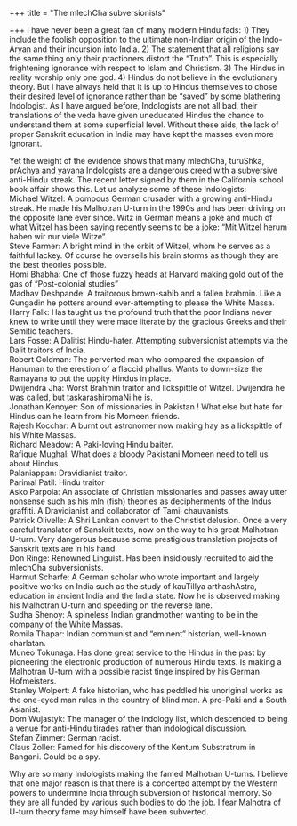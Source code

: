 +++
title = "The mlechCha subversionists"

+++
I have never been a great fan of many modern Hindu fads: 1) They include
the foolish opposition to the ultimate non-Indian origin of the
Indo-Aryan and their incursion into India. 2) The statement that all
religions say the same thing only their practioners distort the “Truth”.
This is especially frightening ignorance with respect to Islam and
Christism. 3) The Hindus in reality worship only one god. 4) Hindus do
not believe in the evolutionary theory. But I have always held that it
is up to Hindus themselves to chose their desired level of ignorance
rather than be “saved” by some blathering Indologist. As I have argued
before, Indologists are not all bad, their translations of the veda have
given uneducated Hindus the chance to understand them at some
superficial level. Without these aids, the lack of proper Sanskrit
education in India may have kept the masses even more ignorant.

Yet the weight of the evidence shows that many mlechCha, turuShka,
prAchya and yavana Indologists are a dangerous creed with a subversive
anti-Hindu streak. The recent letter signed by them in the California
school book affair shows this. Let us analyze some of these
Indologists:  
Michael Witzel: A pompous German crusader with a growing anti-Hindu
streak. He made his Malhotran U-turn in the 1990s and has been driving
on the opposite lane ever since. Witz in German means a joke and much of
what Witzel has been saying recently seems to be a joke: “Mit Witzel
herum haben wir nur viele Witze“.  
Steve Farmer: A bright mind in the orbit of Witzel, whom he serves as a
faithful lackey. Of course he oversells his brain storms as though they
are the best theories possible.  
Homi Bhabha: One of those fuzzy heads at Harvard making gold out of the
gas of “Post-colonial studies”  
Madhav Deshpande: A traitorous brown-sahib and a fallen brahmin. Like a
Gungadin he potters around ever-attempting to please the White Massa.  
Harry Falk: Has taught us the profound truth that the poor Indians never
knew to write until they were made literate by the gracious Greeks and
their Semitic teachers.  
Lars Fosse: A Dalitist Hindu-hater. Attempting subversionist attempts
via the Dalit traitors of India.  
Robert Goldman: The perverted man who compared the expansion of Hanuman
to the erection of a flaccid phallus. Wants to down-size the Ramayana to
put the uppity Hindus in place.  
Dwijendra Jha: Worst Brahmin traitor and lickspittle of Witzel.
Dwijendra he was called, but taskarashiromaNi he is.  
Jonathan Kenoyer: Son of missionaries in Pakistan \! What else but hate
for Hindus can he learn from his Momeen friends.  
Rajesh Kocchar: A burnt out astronomer now making hay as a lickspittle
of his White Massas.  
Richard Meadow: A Paki-loving Hindu baiter.  
Rafique Mughal: What does a bloody Pakistani Momeen need to tell us
about Hindus.  
Palaniappan: Dravidianist traitor.  
Parimal Patil: Hindu traitor  
Asko Parpola: An associate of Christian missionaries and passes away
utter nonsense such as his mIn (fish) theories as decipherments of the
Indus graffiti. A Dravidianist and collaborator of Tamil chauvanists.  
Patrick Olivelle: A Shri Lankan convert to the Christist delusion. Once
a very careful translator of Sanskrit texts, now on the way to his great
Malhotran U-turn. Very dangerous because some prestigious translation
projects of Sanskrit texts are in his hand.  
Don Ringe: Renowned Linguist. Has been insidiously recruited to aid the
mlechCha subversionists.  
Harmut Scharfe: A German scholar who wrote important and largely
positive works on India such as the study of kauTilIya arthashAstra,
education in ancient India and the India state. Now he is observed
making his Malhotran U-turn and speeding on the reverse lane.  
Sudha Shenoy: A spineless Indian grandmother wanting to be in the
company of the White Massas.  
Romila Thapar: Indian communist and “eminent” historian, well-known
charlatan.  
Muneo Tokunaga: Has done great service to the Hindus in the past by
pioneering the electronic production of numerous Hindu texts. Is making
a Malhotran U-turn with a possible racist tinge inspired by his German
Hofmeisters.  
Stanley Wolpert: A fake historian, who has peddled his unoriginal works
as the one-eyed man rules in the country of blind men. A pro-Paki and a
South Asianist.  
Dom Wujastyk: The manager of the Indology list, which descended to being
a venue for anti-Hindu tirades rather than indological discussion.  
Stefan Zimmer: German racist.  
Claus Zoller: Famed for his discovery of the Kentum Substratrum in
Bangani. Could be a spy.

Why are so many Indologists making the famed Malhotran U-turns. I
believe that one major reason is that there is a concerted attempt by
the Western powers to undermine India through subversion of historical
memory. So they are all funded by various such bodies to do the job. I
fear Malhotra of U-turn theory fame may himself have been subverted.
